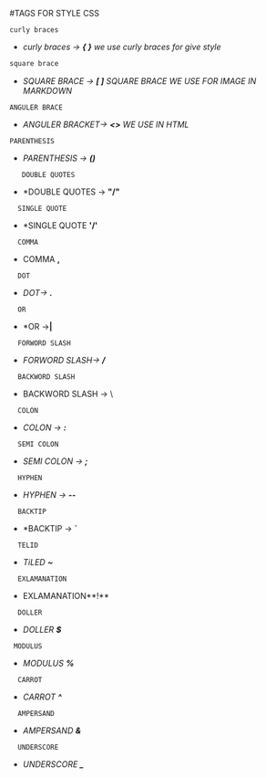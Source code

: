 #TAGS FOR STYLE CSS
```
curly braces
```
* *curly braces -> **{ }**
we use curly braces for give style*
```javascript
square brace
```
* *SQUARE BRACE -> **[ ]** SQUARE BRACE WE USE FOR IMAGE IN MARKDOWN*
```
ANGULER BRACE
```
* *ANGULER BRACKET-> **<>** WE USE IN HTML*
```
PARENTHESIS
```
* *PARENTHESIS -> **()***
```
   DOUBLE QUOTES  
```
* *DOUBLE QUOTES -> **"/"** 
```
  SINGLE QUOTE
```
* *SINGLE QUOTE **'/'**
```
  COMMA
```
* COMMA **,**
```
  DOT
```
* *DOT->  **.***
```
  OR
```
* *OR ->**|**
```
  FORWORD SLASH
```
* *FORWORD SLASH-> **/***
```
  BACKWORD SLASH 
```
* BACKWORD SLASH -> \
```
  COLON
```
* *COLON -> **:***
```
  SEMI COLON
```
* *SEMI COLON -> **;***
```
  HYPHEN
```
* *HYPHEN -> **--***
```
  BACKTIP
```
* *BACKTIP -> **`**
```
  TELID
```
* *TiLED **~***
```
  EXLAMANATION
```
* EXLAMANATION**!**
```
  DOLLER
```
* *DOLLER **$***
```
 MODULUS 
```
* *MODULUS **%***
```
  CARROT
```
* *CARROT **^***
```
  AMPERSAND 
```
* *AMPERSAND **&***
```
  UNDERSCORE
```
* *UNDERSCORE **_***
